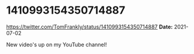 # 1410993154350714887
https://twitter.com/TomFrankly/status/1410993154350714887
**Date:** 2021-07-02

New video's up on my YouTube channel!
